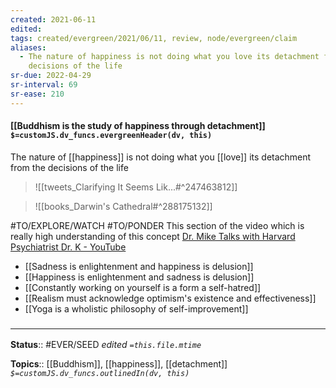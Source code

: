 ```yaml
---
created: 2021-06-11
edited: 
tags: created/evergreen/2021/06/11, review, node/evergreen/claim
aliases:
  - The nature of happiness is not doing what you love its detachment from the
    decisions of the life
sr-due: 2022-04-29
sr-interval: 69
sr-ease: 210
---
```


#### [[Buddhism is the study of happiness through detachment]] `$=customJS.dv_funcs.evergreenHeader(dv, this)`

The nature of [[happiness]] is not doing what you [[love]] its detachment from the decisions of the life

> ![[tweets_Clarifying It Seems Lik...#^247463812]]


> ![[books_Darwin's Cathedral#^288175132]]

#TO/EXPLORE/WATCH #TO/PONDER This section of the video which is really high understanding of this concept
[Dr. Mike Talks with Harvard Psychiatrist Dr. K - YouTube](https://youtu.be/T_31hFh1XKM?t=4618)

- [[Sadness is enlightenment and happiness is delusion]]
- [[Happiness is enlightenment and sadness is delusion]]
- [[Constantly working on yourself is a form a self-hatred]]
- [[Realism must acknowledge optimism's existence and effectiveness]]
- [[Yoga is a wholistic philosophy of self-improvement]]

### <hr class="footnote"/>

**Status**:: #EVER/SEED 
*edited `=this.file.mtime`*

**Topics**:: [[Buddhism]], [[happiness]], [[detachment]]
*`$=customJS.dv_funcs.outlinedIn(dv, this)`*
